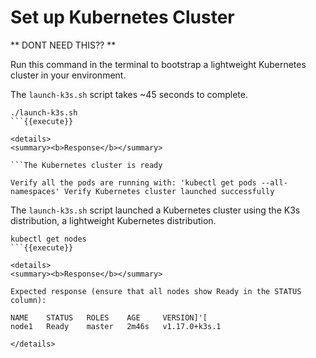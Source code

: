 # Set up Kubernetes Cluster

** DONT NEED THIS?? **

Run this command in the terminal to bootstrap a lightweight Kubernetes cluster in your environment.

The `launch-k3s.sh` script takes ~45 seconds to complete.

  ```
  ./launch-k3s.sh
  ```{{execute}}

<details>
<summary><b>Response</b></summary>

```The Kubernetes cluster is ready

Verify all the pods are running with: 'kubectl get pods --all-namespaces' Verify Kubernetes cluster launched successfully
```
</details>

The `launch-k3s.sh` script launched a Kubernetes cluster using the K3s distribution, a lightweight Kubernetes distribution.

  ```
  kubectl get nodes
  ```{{execute}}

<details>
<summary><b>Response</b></summary>

Expected response (ensure that all nodes show Ready in the STATUS column):

NAME    STATUS   ROLES    AGE     VERSION]'[
node1   Ready    master   2m46s   v1.17.0+k3s.1

</details>
